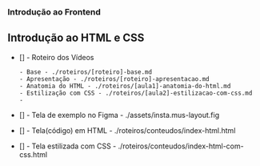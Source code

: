 ### Introdução ao Frontend

## Introdução ao HTML e CSS

- [] - Roteiro dos Vídeos

      - Base - ./roteiros/[roteiro]-base.md
      - Apresentação - ./roteiros/[roteiro]-apresentacao.md
      - Anatomia do HTML - ./roteiros/[aula1]-anatomia-do-html.md
      - Estilização com CSS - ./roteiros/[aula2]-estilizacao-com-css.md
      -

- [] - Tela de exemplo no Figma - ./assets/insta.mus-layout.fig
- [] - Tela(código) em HTML - ./roteiros/conteudos/index-html.html
- [] - Tela estilizada com CSS - ./roteiros/conteudos/index-html-com-css.html
